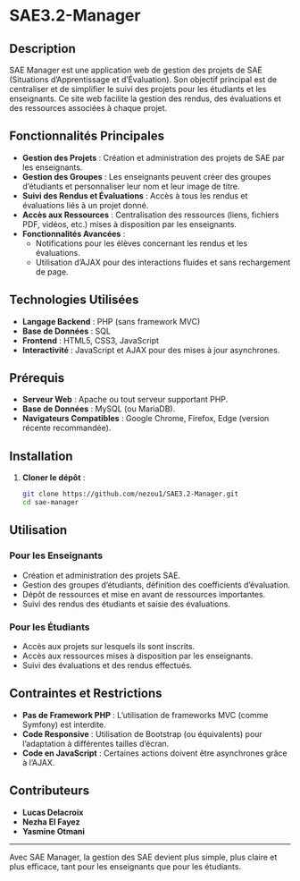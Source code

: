 # SAE3.2-Manager

## Description
SAE Manager est une application web de gestion des projets de SAE (Situations d’Apprentissage et d’Évaluation). Son objectif principal est de centraliser et de simplifier le suivi des projets pour les étudiants et les enseignants. Ce site web facilite la gestion des rendus, des évaluations et des ressources associées à chaque projet.

## Fonctionnalités Principales

- **Gestion des Projets** : Création et administration des projets de SAE par les enseignants.
- **Gestion des Groupes** : Les enseignants peuvent créer des groupes d’étudiants et personnaliser leur nom et leur image de titre.
- **Suivi des Rendus et Évaluations** : Accès à tous les rendus et évaluations liés à un projet donné.
- **Accès aux Ressources** : Centralisation des ressources (liens, fichiers PDF, vidéos, etc.) mises à disposition par les enseignants.
- **Fonctionnalités Avancées** :
  - Notifications pour les élèves concernant les rendus et les évaluations.
  - Utilisation d’AJAX pour des interactions fluides et sans rechargement de page.

## Technologies Utilisées

- **Langage Backend** : PHP (sans framework MVC)
- **Base de Données** : SQL
- **Frontend** : HTML5, CSS3, JavaScript 
- **Interactivité** : JavaScript et AJAX pour des mises à jour asynchrones.

## Prérequis

- **Serveur Web** : Apache ou tout serveur supportant PHP.
- **Base de Données** : MySQL (ou MariaDB).
- **Navigateurs Compatibles** : Google Chrome, Firefox, Edge (version récente recommandée).

## Installation

1. **Cloner le dépôt** :
   ```bash
   git clone https://github.com/nezou1/SAE3.2-Manager.git
   cd sae-manager
   ```

## Utilisation

### Pour les Enseignants
- Création et administration des projets SAE.
- Gestion des groupes d’étudiants, définition des coefficients d’évaluation.
- Dépôt de ressources et mise en avant de ressources importantes.
- Suivi des rendus des étudiants et saisie des évaluations.

### Pour les Étudiants
- Accès aux projets sur lesquels ils sont inscrits.
- Accès aux ressources mises à disposition par les enseignants.
- Suivi des évaluations et des rendus effectués.

## Contraintes et Restrictions
- **Pas de Framework PHP** : L’utilisation de frameworks MVC (comme Symfony) est interdite.
- **Code Responsive** : Utilisation de Bootstrap (ou équivalents) pour l’adaptation à différentes tailles d’écran.
- **Code en JavaScript** : Certaines actions doivent être asynchrones grâce à l’AJAX.

## Contributeurs

- **Lucas Delacroix** 
- **Nezha El Fayez** 
- **Yasmine Otmani**
---

Avec SAE Manager, la gestion des SAE devient plus simple, plus claire et plus efficace, tant pour les enseignants que pour les étudiants.

